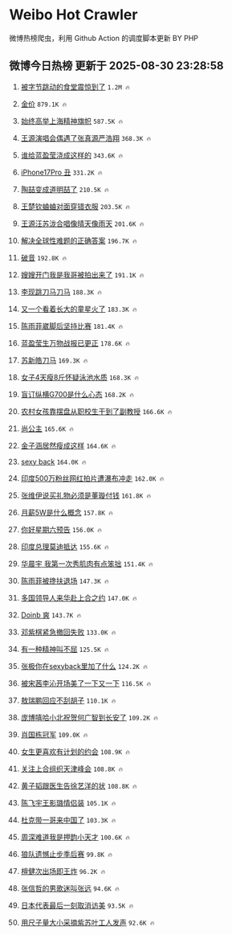 # Weibo Hot Crawler 



微博热榜爬虫，利用 Github Action 的调度脚本更新 BY PHP 


## 微博今日热榜 更新于 2025-08-30 23:28:58 
1. [被字节跳动的食堂震惊到了](https://s.weibo.com/weibo?q=%E8%A2%AB%E5%AD%97%E8%8A%82%E8%B7%B3%E5%8A%A8%E7%9A%84%E9%A3%9F%E5%A0%82%E9%9C%87%E6%83%8A%E5%88%B0%E4%BA%86&t=31&band_rank=1&Refer=top) `1.2M 🔥` 

1. [金价](https://s.weibo.com/weibo?q=%E9%87%91%E4%BB%B7&t=31&band_rank=2&Refer=top) `879.1K 🔥` 

1. [始终高举上海精神旗帜](https://s.weibo.com/weibo?q=%23%E5%A7%8B%E7%BB%88%E9%AB%98%E4%B8%BE%E4%B8%8A%E6%B5%B7%E7%B2%BE%E7%A5%9E%E6%97%97%E5%B8%9C%23&t=31&band_rank=3&Refer=top) `587.5K 🔥` 

1. [王源演唱会偶遇了张真源严浩翔](https://s.weibo.com/weibo?q=%23%E7%8E%8B%E6%BA%90%E6%BC%94%E5%94%B1%E4%BC%9A%E5%81%B6%E9%81%87%E4%BA%86%E5%BC%A0%E7%9C%9F%E6%BA%90%E4%B8%A5%E6%B5%A9%E7%BF%94%23&t=31&band_rank=4&Refer=top) `368.3K 🔥` 

1. [谁给蓝盈莹浇成这样的](https://s.weibo.com/weibo?q=%E8%B0%81%E7%BB%99%E8%93%9D%E7%9B%88%E8%8E%B9%E6%B5%87%E6%88%90%E8%BF%99%E6%A0%B7%E7%9A%84&t=31&band_rank=5&Refer=top) `343.6K 🔥` 

1. [iPhone17Pro 丑](https://s.weibo.com/weibo?q=iPhone17Pro%20%E4%B8%91&t=31&band_rank=6&Refer=top) `331.2K 🔥` 

1. [陶喆变成道明喆了](https://s.weibo.com/weibo?q=%E9%99%B6%E5%96%86%E5%8F%98%E6%88%90%E9%81%93%E6%98%8E%E5%96%86%E4%BA%86&t=31&band_rank=7&Refer=top) `210.5K 🔥` 

1. [王楚钦蛐蛐对面穿错衣服](https://s.weibo.com/weibo?q=%E7%8E%8B%E6%A5%9A%E9%92%A6%E8%9B%90%E8%9B%90%E5%AF%B9%E9%9D%A2%E7%A9%BF%E9%94%99%E8%A1%A3%E6%9C%8D&t=31&band_rank=8&Refer=top) `203.5K 🔥` 

1. [王源汪苏泷合唱像晴天像雨天](https://s.weibo.com/weibo?q=%23%E7%8E%8B%E6%BA%90%E6%B1%AA%E8%8B%8F%E6%B3%B7%E5%90%88%E5%94%B1%E5%83%8F%E6%99%B4%E5%A4%A9%E5%83%8F%E9%9B%A8%E5%A4%A9%23&t=31&band_rank=9&Refer=top) `201.6K 🔥` 

1. [解决全球性难题的正确答案](https://s.weibo.com/weibo?q=%23%E8%A7%A3%E5%86%B3%E5%85%A8%E7%90%83%E6%80%A7%E9%9A%BE%E9%A2%98%E7%9A%84%E6%AD%A3%E7%A1%AE%E7%AD%94%E6%A1%88%23&t=31&band_rank=10&Refer=top) `196.7K 🔥` 

1. [破音](https://s.weibo.com/weibo?q=%E7%A0%B4%E9%9F%B3&t=31&band_rank=11&Refer=top) `192.8K 🔥` 

1. [嫂嫂开门我是我哥被拍出来了](https://s.weibo.com/weibo?q=%E5%AB%82%E5%AB%82%E5%BC%80%E9%97%A8%E6%88%91%E6%98%AF%E6%88%91%E5%93%A5%E8%A2%AB%E6%8B%8D%E5%87%BA%E6%9D%A5%E4%BA%86&t=31&band_rank=12&Refer=top) `191.1K 🔥` 

1. [李现跳刀马刀马](https://s.weibo.com/weibo?q=%E6%9D%8E%E7%8E%B0%E8%B7%B3%E5%88%80%E9%A9%AC%E5%88%80%E9%A9%AC&t=31&band_rank=13&Refer=top) `188.3K 🔥` 

1. [又一个看着长大的童星火了](https://s.weibo.com/weibo?q=%E5%8F%88%E4%B8%80%E4%B8%AA%E7%9C%8B%E7%9D%80%E9%95%BF%E5%A4%A7%E7%9A%84%E7%AB%A5%E6%98%9F%E7%81%AB%E4%BA%86&t=31&band_rank=14&Refer=top) `183.3K 🔥` 

1. [陈雨菲崴脚后坚持比赛](https://s.weibo.com/weibo?q=%23%E9%99%88%E9%9B%A8%E8%8F%B2%E5%B4%B4%E8%84%9A%E5%90%8E%E5%9D%9A%E6%8C%81%E6%AF%94%E8%B5%9B%23&t=31&band_rank=15&Refer=top) `181.4K 🔥` 

1. [蓝盈莹生万物战报已更正](https://s.weibo.com/weibo?q=%23%E8%93%9D%E7%9B%88%E8%8E%B9%E7%94%9F%E4%B8%87%E7%89%A9%E6%88%98%E6%8A%A5%E5%B7%B2%E6%9B%B4%E6%AD%A3%23&t=31&band_rank=16&Refer=top) `178.6K 🔥` 

1. [苏新皓刀马](https://s.weibo.com/weibo?q=%23%E8%8B%8F%E6%96%B0%E7%9A%93%E5%88%80%E9%A9%AC%23&t=31&band_rank=17&Refer=top) `169.3K 🔥` 

1. [女子4天瘦8斤怀疑泳池水质](https://s.weibo.com/weibo?q=%23%E5%A5%B3%E5%AD%904%E5%A4%A9%E7%98%A68%E6%96%A4%E6%80%80%E7%96%91%E6%B3%B3%E6%B1%A0%E6%B0%B4%E8%B4%A8%23&t=31&band_rank=18&Refer=top) `168.3K 🔥` 

1. [盲订纵横G700是什么心态](https://s.weibo.com/weibo?q=%23%E7%9B%B2%E8%AE%A2%E7%BA%B5%E6%A8%AAG700%E6%98%AF%E4%BB%80%E4%B9%88%E5%BF%83%E6%80%81%23&t=31&band_rank=19&Refer=top) `168.2K 🔥` 

1. [农村女孩靠摆盘从职校生干到了副教授](https://s.weibo.com/weibo?q=%23%E5%86%9C%E6%9D%91%E5%A5%B3%E5%AD%A9%E9%9D%A0%E6%91%86%E7%9B%98%E4%BB%8E%E8%81%8C%E6%A0%A1%E7%94%9F%E5%B9%B2%E5%88%B0%E4%BA%86%E5%89%AF%E6%95%99%E6%8E%88%23&t=31&band_rank=20&Refer=top) `166.6K 🔥` 

1. [尚公主](https://s.weibo.com/weibo?q=%E5%B0%9A%E5%85%AC%E4%B8%BB&t=31&band_rank=21&Refer=top) `165.6K 🔥` 

1. [金子涵居然瘦成这样](https://s.weibo.com/weibo?q=%E9%87%91%E5%AD%90%E6%B6%B5%E5%B1%85%E7%84%B6%E7%98%A6%E6%88%90%E8%BF%99%E6%A0%B7&t=31&band_rank=22&Refer=top) `164.6K 🔥` 

1. [sexy back](https://s.weibo.com/weibo?q=sexy%20back&t=31&band_rank=23&Refer=top) `164.0K 🔥` 

1. [印度500万粉丝网红拍片遭瀑布冲走](https://s.weibo.com/weibo?q=%23%E5%8D%B0%E5%BA%A6500%E4%B8%87%E7%B2%89%E4%B8%9D%E7%BD%91%E7%BA%A2%E6%8B%8D%E7%89%87%E9%81%AD%E7%80%91%E5%B8%83%E5%86%B2%E8%B5%B0%23&t=31&band_rank=24&Refer=top) `162.0K 🔥` 

1. [张维伊说买礼物必须是董璇付钱](https://s.weibo.com/weibo?q=%23%E5%BC%A0%E7%BB%B4%E4%BC%8A%E8%AF%B4%E4%B9%B0%E7%A4%BC%E7%89%A9%E5%BF%85%E9%A1%BB%E6%98%AF%E8%91%A3%E7%92%87%E4%BB%98%E9%92%B1%23&t=31&band_rank=25&Refer=top) `161.8K 🔥` 

1. [月薪5W是什么概念](https://s.weibo.com/weibo?q=%E6%9C%88%E8%96%AA5W%E6%98%AF%E4%BB%80%E4%B9%88%E6%A6%82%E5%BF%B5&t=31&band_rank=26&Refer=top) `157.8K 🔥` 

1. [你好星期六预告](https://s.weibo.com/weibo?q=%23%E4%BD%A0%E5%A5%BD%E6%98%9F%E6%9C%9F%E5%85%AD%E9%A2%84%E5%91%8A%23&t=31&band_rank=27&Refer=top) `156.0K 🔥` 

1. [印度总理莫迪抵达](https://s.weibo.com/weibo?q=%23%E5%8D%B0%E5%BA%A6%E6%80%BB%E7%90%86%E8%8E%AB%E8%BF%AA%E6%8A%B5%E8%BE%BE%23&t=31&band_rank=28&Refer=top) `155.6K 🔥` 

1. [华晨宇 我第一次秀肌肉有点笨拙](https://s.weibo.com/weibo?q=%E5%8D%8E%E6%99%A8%E5%AE%87%20%E6%88%91%E7%AC%AC%E4%B8%80%E6%AC%A1%E7%A7%80%E8%82%8C%E8%82%89%E6%9C%89%E7%82%B9%E7%AC%A8%E6%8B%99&t=31&band_rank=29&Refer=top) `151.4K 🔥` 

1. [陈雨菲被搀扶退场](https://s.weibo.com/weibo?q=%23%E9%99%88%E9%9B%A8%E8%8F%B2%E8%A2%AB%E6%90%80%E6%89%B6%E9%80%80%E5%9C%BA%23&t=31&band_rank=30&Refer=top) `147.3K 🔥` 

1. [多国领导人来华赴上合之约](https://s.weibo.com/weibo?q=%23%E5%A4%9A%E5%9B%BD%E9%A2%86%E5%AF%BC%E4%BA%BA%E6%9D%A5%E5%8D%8E%E8%B5%B4%E4%B8%8A%E5%90%88%E4%B9%8B%E7%BA%A6%23&t=31&band_rank=31&Refer=top) `147.0K 🔥` 

1. [Doinb 爽](https://s.weibo.com/weibo?q=Doinb%20%E7%88%BD&t=31&band_rank=32&Refer=top) `143.7K 🔥` 

1. [邓紫棋紧急撤回失败](https://s.weibo.com/weibo?q=%E9%82%93%E7%B4%AB%E6%A3%8B%E7%B4%A7%E6%80%A5%E6%92%A4%E5%9B%9E%E5%A4%B1%E8%B4%A5&t=31&band_rank=33&Refer=top) `133.0K 🔥` 

1. [有一种精神叫不屈](https://s.weibo.com/weibo?q=%23%E6%9C%89%E4%B8%80%E7%A7%8D%E7%B2%BE%E7%A5%9E%E5%8F%AB%E4%B8%8D%E5%B1%88%23&t=31&band_rank=34&Refer=top) `125.5K 🔥` 

1. [张极你在sexyback里加了什么](https://s.weibo.com/weibo?q=%E5%BC%A0%E6%9E%81%E4%BD%A0%E5%9C%A8sexyback%E9%87%8C%E5%8A%A0%E4%BA%86%E4%BB%80%E4%B9%88&t=31&band_rank=35&Refer=top) `124.2K 🔥` 

1. [被宋茜李沁开场美了一下又一下](https://s.weibo.com/weibo?q=%E8%A2%AB%E5%AE%8B%E8%8C%9C%E6%9D%8E%E6%B2%81%E5%BC%80%E5%9C%BA%E7%BE%8E%E4%BA%86%E4%B8%80%E4%B8%8B%E5%8F%88%E4%B8%80%E4%B8%8B&t=31&band_rank=36&Refer=top) `116.5K 🔥` 

1. [敖瑞鹏回应不刮胡子](https://s.weibo.com/weibo?q=%23%E6%95%96%E7%91%9E%E9%B9%8F%E5%9B%9E%E5%BA%94%E4%B8%8D%E5%88%AE%E8%83%A1%E5%AD%90%23&t=31&band_rank=37&Refer=top) `110.1K 🔥` 

1. [庞博嘻哈小北祝贺何广智到长安了](https://s.weibo.com/weibo?q=%E5%BA%9E%E5%8D%9A%E5%98%BB%E5%93%88%E5%B0%8F%E5%8C%97%E7%A5%9D%E8%B4%BA%E4%BD%95%E5%B9%BF%E6%99%BA%E5%88%B0%E9%95%BF%E5%AE%89%E4%BA%86&t=31&band_rank=38&Refer=top) `109.2K 🔥` 

1. [肖国栋冠军](https://s.weibo.com/weibo?q=%E8%82%96%E5%9B%BD%E6%A0%8B%E5%86%A0%E5%86%9B&t=31&band_rank=39&Refer=top) `109.0K 🔥` 

1. [女生更喜欢有计划的约会](https://s.weibo.com/weibo?q=%E5%A5%B3%E7%94%9F%E6%9B%B4%E5%96%9C%E6%AC%A2%E6%9C%89%E8%AE%A1%E5%88%92%E7%9A%84%E7%BA%A6%E4%BC%9A&t=31&band_rank=40&Refer=top) `108.9K 🔥` 

1. [关注上合组织天津峰会](https://s.weibo.com/weibo?q=%23%E5%85%B3%E6%B3%A8%E4%B8%8A%E5%90%88%E7%BB%84%E7%BB%87%E5%A4%A9%E6%B4%A5%E5%B3%B0%E4%BC%9A%23&t=31&band_rank=41&Refer=top) `108.8K 🔥` 

1. [黄子韬跟医生告徐艺洋的状](https://s.weibo.com/weibo?q=%E9%BB%84%E5%AD%90%E9%9F%AC%E8%B7%9F%E5%8C%BB%E7%94%9F%E5%91%8A%E5%BE%90%E8%89%BA%E6%B4%8B%E7%9A%84%E7%8A%B6&t=31&band_rank=42&Refer=top) `108.8K 🔥` 

1. [陈飞宇王影璐情侣装](https://s.weibo.com/weibo?q=%23%E9%99%88%E9%A3%9E%E5%AE%87%E7%8E%8B%E5%BD%B1%E7%92%90%E6%83%85%E4%BE%A3%E8%A3%85%23&t=31&band_rank=43&Refer=top) `105.1K 🔥` 

1. [杜克带一哥来中国了](https://s.weibo.com/weibo?q=%E6%9D%9C%E5%85%8B%E5%B8%A6%E4%B8%80%E5%93%A5%E6%9D%A5%E4%B8%AD%E5%9B%BD%E4%BA%86&t=31&band_rank=44&Refer=top) `103.3K 🔥` 

1. [周深难道我是押韵小天才](https://s.weibo.com/weibo?q=%E5%91%A8%E6%B7%B1%E9%9A%BE%E9%81%93%E6%88%91%E6%98%AF%E6%8A%BC%E9%9F%B5%E5%B0%8F%E5%A4%A9%E6%89%8D&t=31&band_rank=45&Refer=top) `100.6K 🔥` 

1. [狼队遗憾止步季后赛](https://s.weibo.com/weibo?q=%23%E7%8B%BC%E9%98%9F%E9%81%97%E6%86%BE%E6%AD%A2%E6%AD%A5%E5%AD%A3%E5%90%8E%E8%B5%9B%23&t=31&band_rank=46&Refer=top) `99.8K 🔥` 

1. [檀健次出场即王炸](https://s.weibo.com/weibo?q=%E6%AA%80%E5%81%A5%E6%AC%A1%E5%87%BA%E5%9C%BA%E5%8D%B3%E7%8E%8B%E7%82%B8&t=31&band_rank=47&Refer=top) `96.2K 🔥` 

1. [张信哲的男歌迷叫张远](https://s.weibo.com/weibo?q=%E5%BC%A0%E4%BF%A1%E5%93%B2%E7%9A%84%E7%94%B7%E6%AD%8C%E8%BF%B7%E5%8F%AB%E5%BC%A0%E8%BF%9C&t=31&band_rank=48&Refer=top) `94.6K 🔥` 

1. [日本代表最后一刻取消访美](https://s.weibo.com/weibo?q=%23%E6%97%A5%E6%9C%AC%E4%BB%A3%E8%A1%A8%E6%9C%80%E5%90%8E%E4%B8%80%E5%88%BB%E5%8F%96%E6%B6%88%E8%AE%BF%E7%BE%8E%23&t=31&band_rank=49&Refer=top) `93.5K 🔥` 

1. [用尺子量大小采摘紫苏叶工人发声](https://s.weibo.com/weibo?q=%23%E7%94%A8%E5%B0%BA%E5%AD%90%E9%87%8F%E5%A4%A7%E5%B0%8F%E9%87%87%E6%91%98%E7%B4%AB%E8%8B%8F%E5%8F%B6%E5%B7%A5%E4%BA%BA%E5%8F%91%E5%A3%B0%23&t=31&band_rank=50&Refer=top) `92.6K 🔥` 

